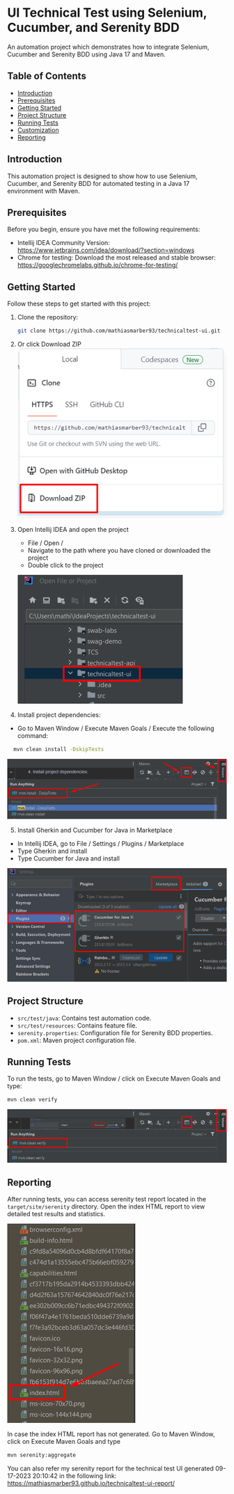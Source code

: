 # UI Technical Test using Selenium, Cucumber, and Serenity BDD
An automation project which demonstrates how to integrate Selenium, Cucumber and Serenity BDD using Java 17 and Maven.

## Table of Contents
- [Introduction](#introduction)
- [Prerequisites](#prerequisites)
- [Getting Started](#getting-started)
- [Project Structure](#project-structure)
- [Running Tests](#running-tests)
- [Customization](#customization)
- [Reporting](#reporting)

## Introduction
This automation project is designed to show how to use Selenium, Cucumber, and Serenity BDD for automated testing in a Java 17 environment with Maven.

## Prerequisites
Before you begin, ensure you have met the following requirements:
- Intellij IDEA Community Version: https://www.jetbrains.com/idea/download/?section=windows
- Chrome for testing: Download the most released and stable browser: https://googlechromelabs.github.io/chrome-for-testing/

## Getting Started
Follow these steps to get started with this project:

1. Clone the repository:
   ```bash
   git clone https://github.com/mathiasmarber93/technicaltest-ui.git
   ```
   
2. Or click Download ZIP
![img.png](img.png)

3. Open Intellij IDEA and open the project

   - File / Open /
   - Navigate to the path where you have cloned or downloaded the project
   - Double click to the project
   
   ![img_2.png](img_2.png)
   

4. Install project dependencies:

- Go to Maven Window / Execute Maven Goals / Execute the following command:
   
 ```bash
   mvn clean install -DskipTests 
   ```
![img_4.png](img_4.png)

5. Install Gherkin and Cucumber for Java in Marketplace
- In Intellij IDEA, go to File / Settings / Plugins / Marketplace
- Type Gherkin and install
- Type Cucumber for Java and install

![img_7.png](img_7.png)

## Project Structure
- `src/test/java`: Contains test automation code.
- `src/test/resources`: Contains feature file.
- `serenity.properties`: Configuration file for Serenity BDD properties.
- `pom.xml`: Maven project configuration file.

## Running Tests
To run the tests, go to Maven Window / click on Execute Maven Goals and type:
```bash
mvn clean verify
```
![img_8.png](img_8.png)

## Reporting
After running tests, you can access serenity test report located in the `target/site/serenity` directory. Open the index HTML report to view detailed test results and statistics.

![img_5.png](img_5.png)

In case the index HTML report has not generated. Go to Maven Window, click on Execute Maven Goals and type
```bash
mvn serenity:aggregate
```

You can also refer my serenity report for the technical test UI generated 09-17-2023 20:10:42 in the following link:
https://mathiasmarber93.github.io/technicaltest-ui-report/